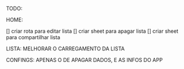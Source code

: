 



TODO:

HOME: 

[] criar rota para editar lista
[] criar sheet para apagar lista
[] criar sheet para compartilhar lista


LISTA:
MELHORAR O CARREGAMENTO DA LISTA


CONFINGS:
APENAS O DE APAGAR DADOS,
E AS INFOS DO APP
